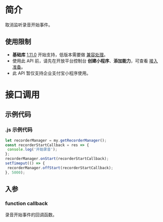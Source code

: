 
# 简介
取消监听录音开始事件。

## 使用限制

- **基础库** [1.11.0](https://opendocs.alipay.com/mini/framework/lib) 开始支持，低版本需要做 [兼容处理](https://docs.alipay.com/mini/framework/compatibility)。
- 使用此 API 前，请先在开放平台控制台 **创建小程序**、**添加能力**，可查看 [接入准备](https://opendocs.alipay.com/mini/02pj5u)。
- 此 API 暂仅支持企业支付宝小程序使用。

# 接口调用

## 示例代码

### .js 示例代码
```javascript
let recorderManager = my.getRecorderManager();
const recorderStartCallback = res => {
 console.log('开始录音');
};
recorderManager.onStart(recorderStartCallback);
setTimeput(() => {
 recorderManager.offStart(recorderStartCallback);
}, 5000);
```

## 入参

### function callback
录音开始事件的回调函数。
